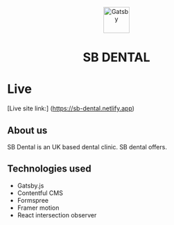 <p align="center">
  <a href="https://www.gatsbyjs.com/?utm_source=starter&utm_medium=readme&utm_campaign=minimal-starter">
    <img alt="Gatsby" src="https://www.gatsbyjs.com/Gatsby-Monogram.svg" width="60" />
  </a>
</p>
<h1 align="center">
 SB DENTAL
</h1>

# Live

[Live site link:] (https://sb-dental.netlify.app)

## About us

SB Dental is an UK based dental clinic. SB dental offers.

## Technologies used

- Gatsby.js
- Contentful CMS
- Formspree
- Framer motion
- React intersection observer
